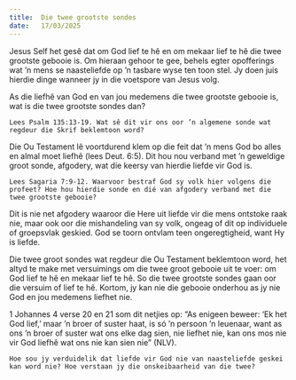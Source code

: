 ```yaml
---
title:  Die twee grootste sondes
date:   17/03/2025
---
```


Jesus Self het gesê dat om God lief te hê en om mekaar lief te hê die twee grootste gebooie is. Om hieraan gehoor te gee, behels egter opofferings wat ’n mens se naasteliefde op ’n tasbare wyse ten toon stel. Jy doen juis hierdie dinge wanneer jy in die voetspore van Jesus volg.

As die liefhê van God en van jou medemens die twee grootste gebooie is, wat is die twee grootste sondes dan?

`Lees Psalm 135:13-19. Wat sê dit vir ons oor ’n algemene sonde wat regdeur die Skrif beklemtoon word?`

Die Ou Testament lê voortdurend klem op die feit dat ’n mens God bo alles en almal moet liefhê (lees Deut. 6:5). Dit hou nou verband met ’n geweldige groot sonde, afgodery, wat die keersy van hierdie liefde vir God is.

`Lees Sagaria 7:9-12. Waarvoor bestraf God sy volk hier volgens die profeet? Hoe hou hierdie sonde en dié van afgodery verband met die twee grootste gebooie?`

Dit is nie net afgodery waaroor die Here uit liefde vir die mens ontstoke raak nie, maar ook oor die mishandeling van sy volk, ongeag of dit op individuele of groepsvlak geskied. God se toorn ontvlam teen ongeregtigheid, want Hy is liefde.

Die twee groot sondes wat regdeur die Ou Testament beklemtoon word, het altyd te make met versuimings om die twee groot gebooie uit te voer: om God lief te hê en mekaar lief te hê. So die twee grootste sondes gaan oor die versuim of lief te hê. Kortom, jy kan nie die gebooie onderhou as jy nie God en jou medemens liefhet nie.

1 Johannes 4 verse 20 en 21 som dit netjies op: “As enigeen beweer: ‘Ek het God lief,’ maar ’n broer of suster haat, is só ’n persoon ’n leuenaar, want as ons ’n broer of suster wat ons elke dag sien, nie liefhet nie, kan ons mos nie vir God liefhê wat ons nie kan sien nie” (NLV).

`Hoe sou jy verduidelik dat liefde vir God nie van naasteliefde geskei kan word nie? Hoe verstaan jy die onskeibaarheid van die twee?`